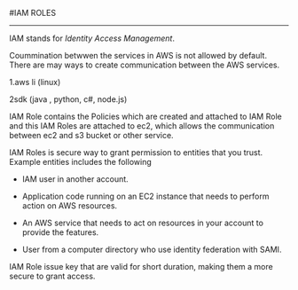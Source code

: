 #IAM ROLES

---

 IAM stands for *Identity Access Management*.

Coummination betwwen the services in AWS is not allowed by default. 
There are may ways to create communication between the AWS services.

1.aws li (linux)

2sdk (java , python, c#, node.js)

IAM Role contains the Policies which are created and attached to IAM Role and this IAM Roles are attached to 
ec2, which allows the communication between ec2 and s3 bucket or other service.

 IAM Roles is secure way to grant permission to entities that you trust.
Example  entities includes the following
 
* IAM user in another account.

* Application code running on an EC2 instance that needs to perform action on AWS resources.

* An AWS service that needs to act on resources in your account to provide the features.

* User from a computer directory who use identity federation with SAMI.

IAM Role issue key that are valid for short duration, making them a more secure to grant access.
